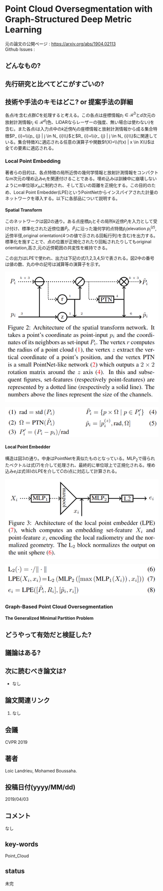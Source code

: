 # Point Cloud Oversegmentation with Graph-Structured Deep Metric Learning 

元の論文の公開ページ : https://arxiv.org/abs/1904.02113  
Github Issues : 

## どんなもの?

## 先行研究と比べてどこがすごいの?

## 技術や手法のキモはどこ? or 提案手法の詳細
各点$i$を含む点群$C$を処理すると考える。この各点は座標情報$p_ i\in\mathcal{R}^3$と$d$次元の放射計測情報$r_ i\in\mathcal{R}^d$(色、LiDARならレーザーの強度、無い場合は使わない)を含む。また各点$i$は入力点中の$k$近傍$N_ i$の座標情報と放射計測情報から成る集合特徴$P_ {i}=\\{p_ {j} | j \in N_ {i}\\}$と$R_ {i}=\\{r_ {j} | j \in N_ {i}\\}$に関連している。集合特徴$X$に適応される任意の演算子や関数$f(X)=\\{f(x) | x \in X\\}$は全ての要素に適応される。

### Local Point Embedding
著者らの目的は、各点特徴の局所近傍の幾何学情報と放射計測情報をコンパクトな$m$次元の埋め込み$e_ i$を関連付けることである。埋め込みは訓練中に崩壊しないように$m$単位球$\mathcal{S}_ m$に制約され、そして互いの距離を正規化する。この目的のため、Local Point Embedder(LPE)というPointNetからインスパイアされた計量のネットワークを導入する。以下に各部品について説明する。

#### Spatial Transform
このネットワークは図2の通り。ある点座標$p_ i$とその局所$k$近傍$P_ i$を入力として受け付け、標準化された近傍位置$\tilde{P}_ i$、$\tilde{P}_ i$に沿った幾何学的点特徴$\tilde{p}_ i$(elevation $p_ i^{(z)}$,近傍半径,original orientation(4つの値で示される回転行列)を含む)を出力する。標準化を施すことで、点の位置が正規化されたり回転されたりしてもoriginal orientation,高さ,元の近傍範囲の共変性を維持できる。

この出力はLPEで使われ、出力は下記の式(1,2,3,4,5)で表される。図2中の番号は値の数、丸の中の記号は減算等の演算子を示す。

![fig2](img/PCOwGDML/fig2.png)

![eq1_2_3_4_5](img/PCOwGDML/eq1_2_3_4_5.png)

#### Local Point Embedder
構造は図3の通り。中身はPointNetを真似たものとなっている。$\mathrm{MLP}_ {2}$で得られたベクトルは式(7)を介して処理され、最終的に単位球上で正規化される。埋め込み$e_ i$は式(8)のLPEを介して$C$の$i$点に対応して計算される。

![fig3](img/PCOwGDML/fig3.png)

![eq_6_7_8](img/PCOwGDML/eq_6_7_8.png)

### Graph-Based Point Cloud Oversegmentation
#### The Generalized Minimal Partition Problem


## どうやって有効だと検証した?

## 議論はある?

## 次に読むべき論文は?
- なし

## 論文関連リンク
1. なし

## 会議
CVPR 2019

## 著者
Loic Landrieu, Mohamed Boussaha.

## 投稿日付(yyyy/MM/dd)
2019/04/03

## コメント
なし

## key-words
Point_Cloud

## status
未完